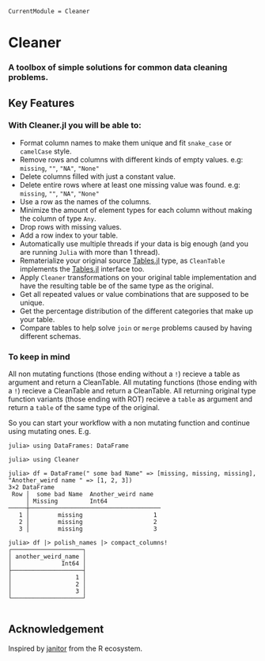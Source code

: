```@meta
CurrentModule = Cleaner
```

# Cleaner

### A toolbox of simple solutions for common data cleaning problems.

## Key Features

### With Cleaner.jl you will be able to:

- Format column names to make them unique and fit `snake_case` or `camelCase` style.
- Remove rows and columns with different kinds of empty values.
e.g: `missing`, `""`, `"NA"`, `"None"`
- Delete columns filled with just a constant value.
- Delete entire rows where at least one missing value was found.
e.g: `missing`, `""`, `"NA"`, `"None"`
- Use a row as the names of the columns.
- Minimize the amount of element types for each column without making the column of type `Any`.
- Drop rows with missing values.
- Add a row index to your table.
- Automatically use multiple threads if your data is big enough (and you are running `Julia` with more than 1 thread).
- Rematerialize your original source [Tables.jl](https://github.com/JuliaData/Tables.jl) type, as `CleanTable` implements the [Tables.jl](https://github.com/JuliaData/Tables.jl) interface too.
- Apply `Cleaner` transformations on your original table implementation and have the resulting table be of the same type as the original.
- Get all repeated values or value combinations that are supposed to be unique.
- Get the percentage distribution of the different categories that make up your table.
- Compare tables to help solve `join` or `merge` problems caused by having different schemas.

### To keep in mind

All non mutating functions (those ending without a `!`) recieve a table as argument and return a CleanTable.
All mutating functions (those ending with a `!`) recieve a CleanTable and return a CleanTable.
All returning original type function variants (those ending with ROT) recieve a `table` as argument and return a `table` of the same type of the original.

So you can start your workflow with a non mutating function and continue using mutating ones.
E.g.

```jldoctest
julia> using DataFrames: DataFrame

julia> using Cleaner

julia> df = DataFrame(" some bad Name" => [missing, missing, missing], "Another_weird name " => [1, 2, 3])
3×2 DataFrame
 Row │  some bad Name  Another_weird name
     │ Missing         Int64
─────┼─────────────────────────────────────
   1 │        missing                    1
   2 │        missing                    2
   3 │        missing                    3

julia> df |> polish_names |> compact_columns!
┌────────────────────┐
│ another_weird_name │
│              Int64 │
├────────────────────┤
│                  1 │
│                  2 │
│                  3 │
└────────────────────┘


```

## Acknowledgement

Inspired by [janitor](https://github.com/sfirke/janitor) from the R ecosystem.
